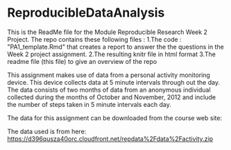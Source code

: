 # ReproducibleDataAnalysis

This is the ReadMe file for the Module Reproducible Research Week 2 Project.
The repo contains these following files :
1.The code : "PA1_template.Rmd" that creates a report to answer the the questions in the Week 2 project assignment.
2.The resulting knitr file in html format
3.The readme file (this file) to give an overview of the repo

This assignment makes use of data from a personal activity monitoring device. This device collects data at 5 minute intervals through out the day. The data consists of two months of data from an anonymous individual collected during the months of October and November, 2012 and include the number of steps taken in 5 minute intervals each day.

The data for this assignment can be downloaded from the course web site:


The data used is from here:
https://d396qusza40orc.cloudfront.net/repdata%2Fdata%2Factivity.zip
